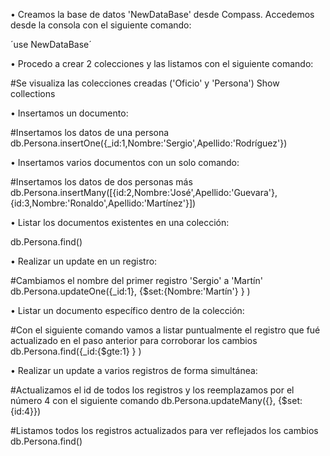 • Creamos la base de datos 'NewDataBase' desde Compass.
Accedemos desde la consola con el siguiente comando:

´use NewDataBase´



• Procedo a crear 2 colecciones y las listamos con el siguiente comando:

#Se visualiza las colecciones creadas ('Oficio' y 'Persona')
Show collections



• Insertamos un documento:

#Insertamos los datos de una persona
db.Persona.insertOne({_id:1,Nombre:'Sergio',Apellido:'Rodríguez'})



• Insertamos varios documentos con un solo comando:

#Insertamos los datos de dos personas más
db.Persona.insertMany([{id:2,Nombre:'José',Apellido:'Guevara'},{id:3,Nombre:'Ronaldo',Apellido:'Martínez'}])



• Listar los documentos existentes en una colección:

db.Persona.find()



• Realizar un update en un registro:

#Cambiamos el nombre del primer registro 'Sergio' a 'Martín'
db.Persona.updateOne({_id:1}, {$set:{Nombre:'Martín'} } )



• Listar un documento específico dentro de la colección:

#Con el siguiente comando vamos a listar puntualmente el registro que fué actualizado en el paso anterior para corroborar los cambios
db.Persona.find({_id:{$gte:1} } )



• Realizar un update a varios registros de forma simultánea:

#Actualizamos el id de todos los registros y los reemplazamos por el número 4 con el siguiente comando
db.Persona.updateMany({}, {$set: {id:4}})

#Listamos todos los registros actualizados para ver reflejados los cambios
db.Persona.find()


